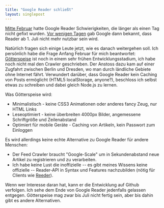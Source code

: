 ```yaml
---
title: "Google Reader schließt"
layout: singlepost
---
```


[Mitte Februar](http://techcrunch.com/2013/02/11/the-googlereaderpocalypse-is-upon-us-googles-feed-reading-service-unusable-since-sunday/) hatte Google Reader Schwierigkeiten, die länger als einen Tag nicht gefixt wurden. [Vor wenigen Tagen](http://googleblog.blogspot.de/2013/03/a-second-spring-of-cleaning.html) gab Google dann bekannt, dass Reader ab 1. Juli nicht mehr nutzbar sein wird.

Natürlich fragen sich einige Leute jetzt, wie es danach weitergehen soll. Ich persönlich habe die Frage Anfang Februar für mich beantwortet: [Götterspeise](https://github.com/prayerslayer/goetterspeise) ist noch in einem sehr frühen Entwicklungsstadium, ich habe noch nicht mal den Crawler geschrieben. Der Anstoss dazu kam auf einer Zugfahrt zwischen Berlin und Dresden, wo man durch ländliche Gebiete ohne Internet fährt. Verwundert darüber, dass Google Reader kein Caching von Posts ermöglicht (HTML5 localStorage, anyone?), beschloss ich selbst etwas zu schreiben und dabei gleich Node.js zu lernen.

Was Götterspeise wird:

* Minimalistisch - keine CSS3 Animationen oder anderes fancy Zeug, nur HTML Links
* Leseoptimiert - keine überbreiten 4000px Bilder, angemessene Schriftgröße und Zeilenabstand
* Optimiert für mobile Geräte - Caching von Artikeln, kein Passwort zum Einloggen

Es wird allerdings keine echte Alternative zu Google Reader für andere Menschen:

* Der Feed Crawler braucht "Google-Scale" um in Sekundenabstand neue Artikel zu registrieren und zu verarbeiten.
* Ich habe keine Lust die inoffizielle -- es gibt meines Wissens keine offizielle -- Reader-API in Syntax und Features nachzubilden (nötig für Clients wie [Reeder](http://reederapp.com/)).

Wenn wer Interesse daran hat, kann er die Entwicklung auf Github verfolgen. Ich sehe dem Ende von Google Reader jedenfalls gelassen entgegen. Götterspeise mag zwar bis Juli nicht fertig sein, aber bis dahin gibt es andere Alternativen.